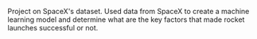 Project on SpaceX's dataset. Used data from SpaceX to create a machine learning model and determine what are the key factors that made rocket launches successful or not.
